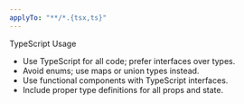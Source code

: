 ```yaml
---
applyTo: "**/*.{tsx,ts}"
---
```

TypeScript Usage

- Use TypeScript for all code; prefer interfaces over types.
- Avoid enums; use maps or union types instead.
- Use functional components with TypeScript interfaces.
- Include proper type definitions for all props and state.
